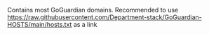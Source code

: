 Contains most GoGuardian domains. 
Recommended to use https://raw.githubusercontent.com/Department-stack/GoGuardian-HOSTS/main/hosts.txt as a link

